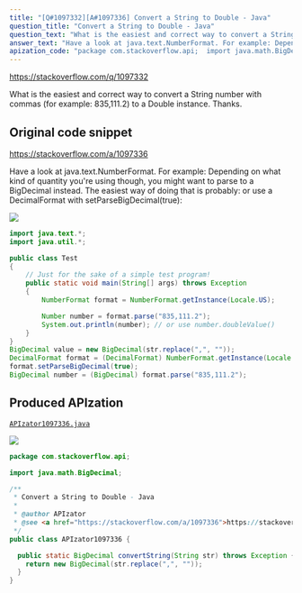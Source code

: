 ```yaml
---
title: "[Q#1097332][A#1097336] Convert a String to Double - Java"
question_title: "Convert a String to Double - Java"
question_text: "What is the easiest and correct way to convert a String number with commas (for example: 835,111.2) to a Double instance. Thanks."
answer_text: "Have a look at java.text.NumberFormat. For example: Depending on what kind of quantity you're using though, you might want to parse to a BigDecimal instead. The easiest way of doing that is probably: or use a DecimalFormat with setParseBigDecimal(true):"
apization_code: "package com.stackoverflow.api;  import java.math.BigDecimal;  /**  * Convert a String to Double - Java  *  * @author APIzator  * @see <a href=\"https://stackoverflow.com/a/1097336\">https://stackoverflow.com/a/1097336</a>  */ public class APIzator1097336 {    public static BigDecimal convertString(String str) throws Exception {     return new BigDecimal(str.replace(\",\", \"\"));   } }"
---
```


https://stackoverflow.com/q/1097332

What is the easiest and correct way to convert a String number with commas (for example: 835,111.2) to a Double instance.
Thanks.



## Original code snippet

https://stackoverflow.com/a/1097336

Have a look at java.text.NumberFormat. For example:
Depending on what kind of quantity you&#x27;re using though, you might want to parse to a BigDecimal instead. The easiest way of doing that is probably:
or use a DecimalFormat with setParseBigDecimal(true):

<div class="code-logo"><img src="/stackoverflow.png" /></div>

```java
import java.text.*;
import java.util.*;

public class Test
{
    // Just for the sake of a simple test program!
    public static void main(String[] args) throws Exception
    {
        NumberFormat format = NumberFormat.getInstance(Locale.US);

        Number number = format.parse("835,111.2");
        System.out.println(number); // or use number.doubleValue()
    }
}
BigDecimal value = new BigDecimal(str.replace(",", ""));
DecimalFormat format = (DecimalFormat) NumberFormat.getInstance(Locale.US);
format.setParseBigDecimal(true);
BigDecimal number = (BigDecimal) format.parse("835,111.2");
```

## Produced APIzation

[`APIzator1097336.java`](https://github.com/pasqualesalza/apization-temp/raw/main/data/search/APIzator1097336.java)

<div class="code-logo"><img src="/apizator.png" /></div>

```java
package com.stackoverflow.api;

import java.math.BigDecimal;

/**
 * Convert a String to Double - Java
 *
 * @author APIzator
 * @see <a href="https://stackoverflow.com/a/1097336">https://stackoverflow.com/a/1097336</a>
 */
public class APIzator1097336 {

  public static BigDecimal convertString(String str) throws Exception {
    return new BigDecimal(str.replace(",", ""));
  }
}

```